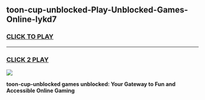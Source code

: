 
## toon-cup-unblocked-Play-Unblocked-Games-Online-lykd7
<h3>
<a href="https://premium76.site?title=toon-cup-unblocked&ref=25A">CLICK TO PLAY</a></h3>
<hr>

<h3>
<a href="https://premium76.site?title=toon-cup-unblocked&ref=25A">CLICK 2 PLAY</a>
  
</h3>

<a href="https://premium76.site?title=toon-cup-unblocked&ref=25A"><img src="https://clearcache.store/games.png"></a>


**toon-cup-unblocked games unblocked: Your Gateway to Fun and Accessible Online Gaming**
